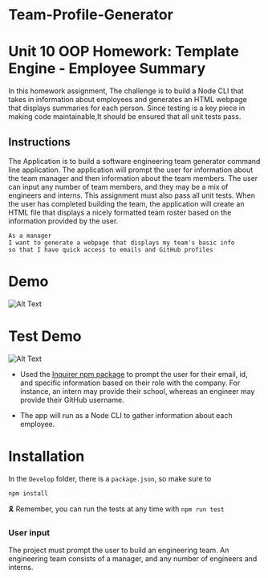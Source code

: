 # Team-Profile-Generator
# Unit 10 OOP Homework: Template Engine - Employee Summary
 In this homework assignment, The challenge is to build a Node CLI that takes in information about employees and generates an HTML webpage that displays summaries for each person. Since testing is a key piece in making code maintainable,It should be ensured that all unit tests pass.


## Instructions

The Application is to build a software engineering team generator command line application. The application will prompt the user for information about the team manager and then information about the team members. The user can input any number of team members, and they may be a mix of engineers and interns. This assignment must also pass all unit tests. When the user has completed building the team, the application will create an HTML file that displays a nicely formatted team roster based on the information provided by the user. 

```
As a manager
I want to generate a webpage that displays my team's basic info
so that I have quick access to emails and GitHub profiles
```

# Demo
![Alt Text](https://github.com/PratyushaRaghupatruni/Team-Profile-Generator/blob/master/Images/teamprofile.gif)

# Test Demo
![Alt Text](https://github.com/PratyushaRaghupatruni/Team-Profile-Generator/blob/master/Images/teamprofileTest.gif)

* Used the [Inquirer npm package](https://github.com/SBoudrias/Inquirer.js/) to prompt the user for their email, id, and specific information based on their role with the company. For instance, an intern may provide their school, whereas an engineer may provide their GitHub username.

* The app will run as a Node CLI to gather information about each employee.

# Installation 

In the `Develop` folder, there is a `package.json`, so make sure to 
<pre><code>npm install</code></pre>

🎗 Remember, you can run the tests at any time with `npm run test`


### User input

The project must prompt the user to build an engineering team. An engineering
team consists of a manager, and any number of engineers and interns.






